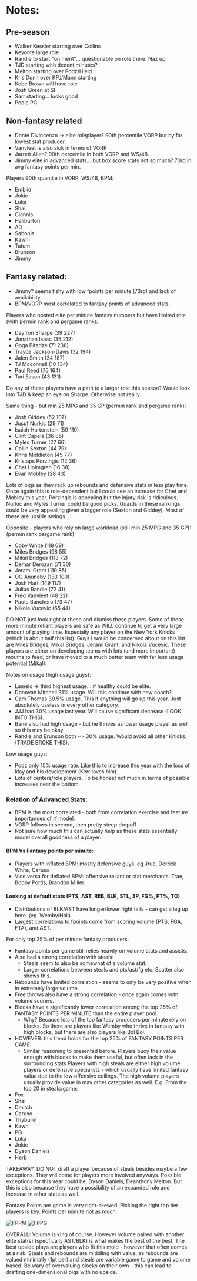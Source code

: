 # Notes:

## Pre-season
- Walker Kessler starting over Collins
- Keyonte large role
- Randle to start "on merit"... questionable on role there. Naz up. 
- TJD starting with decent minutes?
- Melton starting over Podz/Hield
- Kris Dunn over KPJ/Mann starting
- Kobe Brown will have role
- Josh Green at SF
- Sarr starting... looks good
- Poole PG


## Non-fantasy related
- Donte Divincenzo -> elite roleplayer? 90th percentile VORP but by far lowest stat producer. 
- Vanvleet is also sick in terms of VORP
- Jarrett Allen? 90th percentile in both VORP and WS/48. 
- Jimmy elite in advanced stats... but box score stats not so much? 73rd in avg fantasy points per min. 

Players 90th quantile in VORP, WS/48, BPM:
- Embiid
- Jokic
- Luka
- Shai
- Giannis
- Haliburton
- AD
- Sabonis
- Kawhi
- Tatum
- Brunson
- Jimmy


## Fantasy related:
- Jimmy? seems fishy with low fpoints per minute (73rd) and lack of availability. 
- BPM/VORP most correlated to fantasy points of advanced stats.


Players who posted elite per minute fantasy numbers but have limited role (with permin rank and pergame rank):

- Day'ron Sharpe (39 227)
- Jonathan Isaac (35 212)
- Goga Bitadze (71 236)
- Trayce Jackson-Davis (32 194) 
- Jalen Smith (34 187)
- TJ Mcconnell (10 134)
- Paul Reed (76 164)
- Tari Eason (43 131)

Do any of these players have a path to a larger role this season? Would look into TJD & keep an eye on Sharpe. Otherwise not really. 

Same thing - but min 25 MPG and 35 GP (permin rank and pergame rank):

- Josh Giddey (52 107)
- Jusuf Nurkic (29 71)
- Isaiah Hartenstein (59 110)
- Clint Capela (36 85)
- Myles Turner (27 66)
- Collin Sexton (44 79)
- Khris Middleton (45 77)
- Kristaps Porzingis (12 36)
- Chet Holmgren (16 38)
- Evan Mobley (28 43)

Lots of bigs as they rack up rebounds and defensive stats in less play time. Once again this is role-dependent but I could see an increase for Chet and Mobley this year. Porzingis is appealing but the injury risk is ridiculous. Nurkic and Myles Turner could be good picks. Guards in these rankings could be very appealing given a bigger role (Sexton and Giddey). Most of these are upside swings. 

Opposite - players who rely on large workload (still min 25 MPG and 35 GP):
(permin rank pergame rank)
- Coby White (118 69)
- Miles Bridges (98 55)
- Mikal Bridges (113 72)
- Demar Derozan (71 30)
- Jerami Grant (119 85)
- OG Anunoby (133 100)
- Josh Hart (149 117)
- Julius Randle (72 41)
- Fred Vanvleet (48 22)
- Paolo Banchero (73 47)
- Nikola Vucevic (65 44)

DO NOT just look right at these and dismiss these players. Some of these more minute reliant players are safe as WILL continue to get a very large amount of playing time. Especially any player on the New York Knicks (which is about half this list). Guys I would be concerned about on this list are Miles Bridges, Mikal Bridges, Jerami Grant, and Nikola Vucevic. These players are either on developing teams with lots (and more important) mouths to feed, or have moved to a much better team with far less usage potential (Mikal). 

Notes on usage (high usage guys): 
- Lamelo -> third highest usage... if healthy could be elite.
- Donovan Mitchell 31% usage. Will this continue with new coach?
- Cam Thomas 30.5% usage. This if anything will go up this year. Just absolutely useless in every other category. 
- JJJ had 30% usage last year. Will cause significant decrease (LOOK INTO THIS). 
- Bane also had high usage - but he thrives as lower usage player as well so this may be okay. 
- Randle and Brunson both ~> 30% usage. Would avoid all other Knicks. (TRADE BROKE THIS). 

Low usage guys:
- Podz only 15% usage rate. Like this to increase this year with the loss of klay and his development (Kerr loves him)
- Lots of centers/role players. To be honest not much in terms of possible increases near the bottom. 


### Relation of Advanced Stats: 

- BPM is the most correlated - both from correlation exercise and feature importances of rf model. 
- VORP follows in second, then pretty steep dropoff
- Not sure how much this can actually help as these stats essentially model overall goodness of a player. 

#### BPM Vs Fantasy points per minute:
- Players with inflated BPM: mostly defensive guys. eg Jrue, Derrick White, Caruso
- Vice versa for deflated BPM: offensive reliant or stat merchants: Trae, Bobby Portis, Brandon Miller. 


#### Looking at default stats (PTS, AST, REB, BLK, STL, 3P, FG%, FT%, TO):
- Distributions of BLK/AST have longer/lower right tails - can get a leg up here. (eg. Wemby/Hali). 
- Largest correlations to fpoints come from scoring volume (PTS, FGA, FTA), and AST. 

For only top 25% of per minute fantasy producers. 

- Fantasy points per game still relies heavily on volume stats and assists.
- Also had a strong correlation with steals:
    - Steals seem to also be somewhat of a volume stat. 
    - Larger correlations between steals and pts/ast/fg etc. Scatter also shows this.
- Rebounds have limited correlation - seems to only be very positive when in extremely large volume. 
- Free throws also have a strong correlation - once again comes with volume scorers. 
- Blocks have a significantly lower correlation among the top 25% of FANTASY POINTS PER MINUTE than the entire player pool. 
    - Why? Because lots of the top fantasy producers per minute rely on blocks. So there are players like Wemby who thrive in 
        fantasy with high blocks, but there are also players like Bol Bol. 
- HOWEVER: this trend holds for the top 25% of FANTASY POINTS PER GAME. 
    - Similar reasoning to presented before. Players buoy their value enough with blocks to make them useful, but often lack in  the surrounding stats
Players with high steals are either high volume players or defensive specialists - which usually have limited fantasy value due to the low offensive ceilings. The high volume players usually provide value in may other categories as well. 
E.g. From the top 20 in steals/game:
- Fox 
- Shai 
- Dmitch 
- Caruso
- Thybulle
- Kawhi
- PG
- Luka
- Jokic
- Dyson Daniels
- Herb

TAKEAWAY: DO NOT draft a player because of steals besides maybe a few exceptions. They will come for players more involved anyways. Possible exceptions for this year could be: Dyson Daniels, Deanthony Melton. But this is also because they have a possibility of an expanded role and increase in other stats as well. 


Fantasy Points per game is very right-skewed. Picking the right top tier players is key. Points per minute not as much. 

![FPPM](plots/fppmz_hist.png)
![FPPG](plots/fppgz_hist.png)


OVERALL: Volume is king of course. However volume paired with another elite stat(s) (specfically AST/BLK) is what makes the best of the best. The best upside plays are players who fit this mold - however that often comes at a risk. Steals and rebounds are middling with value, as rebounds are valued minimally (1pt per) and steals are variable game to game and volume based. Be wary of overvaluing blocks on their own - this can lead to drafting one-dimensional bigs with no upside. 

    
  






